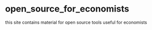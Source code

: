 # open_source_for_economists
this site contains material for open source tools useful for economists
